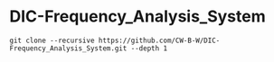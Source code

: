 # DIC-Frequency_Analysis_System
```
git clone --recursive https://github.com/CW-B-W/DIC-Frequency_Analysis_System.git --depth 1
```

